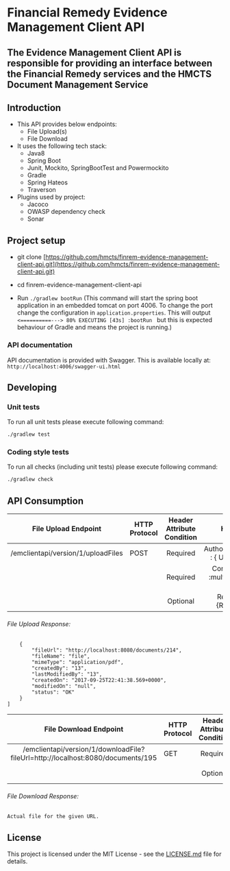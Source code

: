 # Financial Remedy Evidence Management Client API

## The Evidence Management Client API is responsible for providing an interface between the Financial Remedy services and the HMCTS Document Management Service

## Introduction
* This API provides below endpoints:
  * File Upload(s)
  * File Download
* It uses the following tech stack:
  * Java8
  * Spring Boot
  * Junit, Mockito, SpringBootTest and Powermockito
  * Gradle
  * Spring Hateos
  * Traverson
* Plugins used by project:
  * Jacoco
  * OWASP dependency check
  * Sonar

## Project setup
* git clone [https://github.com/hmcts/finrem-evidence-management-client-api.git](https://github.com/hmcts/finrem-evidence-management-client-api.git)

* cd finrem-evidence-management-client-api

* Run `./gradlew bootRun` 
    (This command will start the spring boot application in an embedded tomcat on port 4006.
    To change the port change the configuration in `application.properties`. 
    This will output 
    `<==========---> 80% EXECUTING [43s]
     :bootRun
    ` but this is expected behaviour of Gradle and means the project is running.)

### API documentation

API documentation is provided with Swagger. This is available locally at: `http://localhost:4006/swagger-ui.html`

## Developing

### Unit tests

To run all unit tests please execute following command:

```bash
./gradlew test
```

### Coding style tests

To run all checks (including unit tests) please execute following command:

```bash
./gradlew check
```
 
## API Consumption

| File Upload Endpoint | HTTP Protocol | Header Attribute  Condition | Headers | Body |
|:----------------------------------:|---------------|:---------------------------:|:------------------------------------:|:----------------------------------------------------------------:|
| /emclientapi/version/1/uploadFiles | POST | Required | AuthorizationToken : { User Token }  | [key=file,value=MultipartFile1,key=file,value=MultipartFile2,....] |
|  |  | Required | Content-Type :multipart/form-data  |  |
|  |  | Optional | RequestId :{RequestId} |  |

###### File Upload Response:

``` [
    {
        "fileUrl": "http://localhost:8080/documents/214",
        "fileName": "file",
        "mimeType": "application/pdf",
        "createdBy": "13",
        "lastModifiedBy": "13",
        "createdOn": "2017-09-25T22:41:38.569+0000",
        "modifiedOn": "null",
        "status": "OK"
    }
] 

```

| File Download Endpoint | HTTP Protocol | Header Attribute  Condition | Headers |
|:-------------------------------------------------------------------------------:|---------------|:---------------------------:|:------------------------------------:|
| /emclientapi/version/1/downloadFile?fileUrl=http://localhost:8080/documents/195 | GET | Required | AuthorizationToken : { User Token }  |
|  |  | Optional | RequestId :{RequestId} |

###### File Download Response:

``` Actual file for the given URL. ```

## License

This project is licensed under the MIT License - see the [LICENSE.md](LICENSE) file for details.